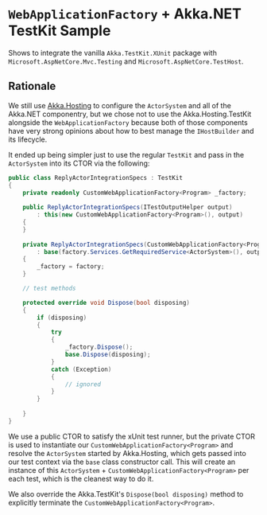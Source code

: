 # `WebApplicationFactory` + Akka.NET TestKit Sample

Shows to integrate the vanilla `Akka.TestKit.XUnit` package with `Microsoft.AspNetCore.Mvc.Testing` and `Microsoft.AspNetCore.TestHost`.

## Rationale

We still use [Akka.Hosting](https://github.com/akkadotnet/Akka.Hosting) to configure the `ActorSystem` and all of the Akka.NET componentry, but we chose not to use the Akka.Hosting.TestKit alongside the `WebApplicationFactory` because both of those components have very strong opinions about how to best manage the `IHostBuilder` and its lifecycle. 


It ended up being simpler just to use the regular `TestKit` and pass in the `ActorSystem` into its CTOR via the following:

```csharp
public class ReplyActorIntegrationSpecs : TestKit
{
    private readonly CustomWebApplicationFactory<Program> _factory;
    
    public ReplyActorIntegrationSpecs(ITestOutputHelper output)
        : this(new CustomWebApplicationFactory<Program>(), output)
    {
    }
    
    private ReplyActorIntegrationSpecs(CustomWebApplicationFactory<Program> factory, ITestOutputHelper output)
        : base(factory.Services.GetRequiredService<ActorSystem>(), output)
    {
        _factory = factory;
    }

    // test methods

    protected override void Dispose(bool disposing)
    {
        if (disposing)
        {
            try
            {
                _factory.Dispose();
                base.Dispose(disposing);
            }
            catch (Exception)
            {
                // ignored
            }
        }
        
    }
}
```

We use a public CTOR to satisfy the xUnit test runner, but the private CTOR is used to instantiate our `CustomWebApplicationFactory<Program>` and resolve the `ActorSystem` started by Akka.Hosting, which gets passed into our test context via the `base` class constructor call. This will create an instance of this `ActorSystem` + `CustomWebApplicationFactory<Program>` per each test, which is the cleanest way to do it.

We also override the Akka.TestKit's `Dispose(bool disposing)` method to explicitly terminate the `CustomWebApplicationFactory<Program>`.